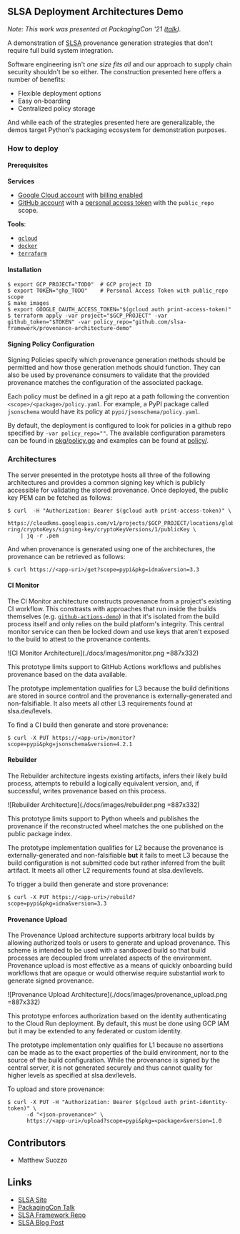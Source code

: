 ## SLSA Deployment Architectures Demo

*Note: This work was presented at PackagingCon '21
([talk](https://www.youtube.com/watch?v=J5S2hSAArOk)).*

A demonstration of [SLSA](https://slsa.dev) provenance generation strategies
that don't require full build system integration.

Software engineering isn't *one size fits all* and our approach to supply chain
security shouldn't be so either. The construction presented here offers a number
of benefits:

*   Flexible deployment options
*   Easy on-boarding
*   Centralized policy storage

And while each of the strategies presented here are generalizable, the demos
target Python's packaging ecosystem for demonstration purposes.

### How to deploy

#### Prerequisites

**Services**

*   [Google Cloud account](https://console.cloud.google.com/) with
    [billing enabled](https://cloud.google.com/billing/docs/how-to/manage-billing-account)
*   [GitHub account](https://github.com/) with a
    [personal access token](https://docs.github.com/en/authentication/keeping-your-account-and-data-secure/creating-a-personal-access-token)
    with the `public_repo` scope.

**Tools**:

*   [`gcloud`](https://cloud.google.com/sdk/docs/install)
*   [`docker`](https://docs.docker.com/get-docker/)
*   [`terraform`](https://learn.hashicorp.com/tutorials/terraform/install-cli)

#### Installation

```shell
$ export GCP_PROJECT="TODO"  # GCP project ID
$ export TOKEN="ghp_TODO"    # Personal Access Token with public_repo scope
$ make images
$ export GOOGLE_OAUTH_ACCESS_TOKEN="$(gcloud auth print-access-token)"
$ terraform apply -var project="$GCP_PROJECT" -var github_token="$TOKEN" -var policy_repo="github.com/slsa-framework/provenance-architecture-demo"
```

#### Signing Policy Configuration

Signing Policies specify which provenance generation methods should be permitted
and how those generation methods should function. They can also be used by
provenance consumers to validate that the provided provenance matches the
configuration of the associated package.

Each policy must be defined in a git repo at a path following the convention
`<scope>/<package>/policy.yaml`. For example, a PyPI package called `jsonschema`
would have its policy at `pypi/jsonschema/policy.yaml`.

By default, the deployment is configured to look for policies in a github repo
specified by `-var policy_repo=""`. The available configuration parameters can
be found in [pkg/policy.go](./pkg/policy.go) and examples can be found at
[policy/](./policy/).

### Architectures

The server presented in the prototype hosts all three of the following
architectures and provides a common signing key which is publicly accessible for
validating the stored provenance. Once deployed, the public key PEM can be
fetched as follows:

```shell
$ curl  -H "Authorization: Bearer $(gcloud auth print-access-token)" \
      https://cloudkms.googleapis.com/v1/projects/$GCP_PROJECT/locations/global/keyRings/my-ring/cryptoKeys/signing-key/cryptoKeyVersions/1/publicKey \
    | jq -r .pem
```

And when provenance is generated using one of the architectures, the provenance
can be retrieved as follows:

```shell
$ curl https://<app-uri>/get?scope=pypi&pkg=idna&version=3.3
```

#### CI Monitor

The CI Monitor architecture constructs provenance from a project's existing CI
workflow. This constrasts with approaches that run inside the builds themselves
(e.g.
[`github-actions-demo`](https://github.com/slsa-framework/github-actions-demo))
in that it's isolated from the build process itself and only relies on the build
platform's integrity. This central monitor service can then be locked down and
use keys that aren't exposed to the build to attest to the provenance contents.

![CI Monitor Architecture](./docs/images/monitor.png =887x332)

This prototype limits support to GitHub Actions workflows and publishes
provenance based on the data available.

The prototype implementation qualifies for L3 because the build definitions are
stored in source control and the provenance is externally-generated and
non-falsifiable. It also meets all other L3 requirements found at
slsa.dev/levels.

To find a CI build then generate and store provenance:

```shell
$ curl -X PUT https://<app-uri>/monitor?scope=pypi&pkg=jsonschema&version=4.2.1
```

#### Rebuilder

The Rebuilder architecture ingests existing artifacts, infers their likely build
process, attempts to rebuild a logically equivalent version, and, if successful,
writes provenance based on this process.

![Rebuilder Architecture](./docs/images/rebuilder.png =887x332)

This prototype limits support to Python wheels and publishes the provenance if
the reconstructed wheel matches the one published on the public package index.

The prototype implementation qualifies for L2 because the provenance is
externally-generated and non-falsifiable **but** it fails to meet L3 because the
build configuration is not submitted code but rather inferred from the built
artifact. It meets all other L2 requirements found at slsa.dev/levels.

To trigger a build then generate and store provenance:

```shell
$ curl -X PUT https://<app-uri>/rebuild?scope=pypi&pkg=idna&version=3.3
```

#### Provenance Upload

The Provenance Upload architecture supports arbitrary local builds by allowing
authorized tools or users to generate and upload provenance. This scheme is
intended to be used with a sandboxed build so that build processes are decoupled
from unrelated aspects of the environment. Provenance upload is most effective
as a means of quickly onboarding build workflows that are opaque or would
otherwise require substantial work to generate signed provenance.

![Provenance Upload Architecture](./docs/images/provenance_upload.png =887x332)

This prototype enforces authorization based on the identity authenticating to
the Cloud Run deployment. By default, this must be done using GCP IAM but it may
be extended to any federated or custom identity.

The prototype implementation only qualifies for L1 because no assertions can be
made as to the exact properties of the build environment, nor to the source of
the build configuration. While the provenance is signed by the central server,
it is not generated securely and thus cannot quality for higher levels as
specified at slsa.dev/levels.

To upload and store provenance:

```shell
$ curl -X PUT -H "Authorization: Bearer $(gcloud auth print-identity-token)" \
      -d "<json-provenance>" \
      https://<app-uri>/upload?scope=pypi&pkg=<package>&version=1.0
```

## Contributors

*   Matthew Suozzo

## Links

*   [SLSA Site](https://slsa.dev)
*   [PackagingCon Talk](https://www.youtube.com/watch?v=J5S2hSAArOk)
*   [SLSA Framework Repo](https://github.com/slsa-framework/slsa)
*   [SLSA Blog Post](https://security.googleblog.com/2021/06/introducing-slsa-end-to-end-framework.html)

